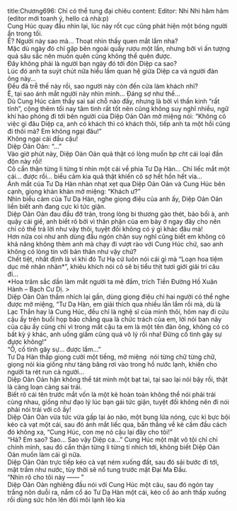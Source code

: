 title:Chương696: Chỉ có thể tung đại chiêu
content:
Editor: Nhi Nhi hâm hâm (editor mới toanh ý, hello cả nhà:p)<br>Cung Húc quay đầu nhìn lại, lúc này rốt cục cũng phát hiện một bóng người ẩn trong tối.<br>Ể? Người này sao mà… Thoạt nhìn thấy quen mắt lắm nha?<br>Mặc dù ngày đó chỉ gặp bên ngoài quầy rượu một lần, nhưng bởi vì ấn tượng quá sâu sắc nên muốn quên cũng không thể quên được.<br>Đây không phải là người bạn ngày đó tới đón Diệp ca sao?<br>Lúc đó anh ta suýt chút nữa hiểu lầm quan hệ giữa Diệp ca và người đàn ông này…<br>Đều đã trễ thế này rồi, sao người này còn đến cửa làm khách nhỉ?<br>Ê, tại sao ánh mắt người này nhìn mình… Đáng sợ như thế…<br>Dù Cung Húc cảm thấy sai sai chỗ nào đấy, nhưng là bởi vì thần kinh “rất tỉnh”, cộng thêm tối nay tâm tình rất tốt nên cũng không suy nghĩ nhiều, ngữ khí hào phóng đi tới bên người của Diệp Oản Oản mở miệng nói: “Không có việc gì đâu Diệp ca, anh có khách thì có khách thôi, tiếp anh ta một hồi cũng đi thôi mà? Em không ngại đâu!”<br>Không ngại cái đầu cậu!<br>Diệp Oản Oản: “…”<br>Vào giờ phút này, Diệp Oản Oản quả thật có lòng muốn b*p ch*t cái loại đần độn này rồi!<br>Cô cẩn thận từng li từng tí nhìn một cái về phía Tư Dạ Hàn… Chỉ liếc mắt một cái… được rồi… biểu cảm kia quả thật khiến cô sợ hết hồn hết vía…<br>Ánh mắt của Tư Dạ Hàn nhàn nhạt xẹt qua Diệp Oản Oản và Cung Húc bên cạnh, giọng khàn khàn mở miệng: “Khách ư?”<br>Nhìn biểu cảm của Tư Dạ Hàn, nghe giọng điệu của anh ấy, Diệp Oản Oản liền biết anh đang cực kì tức giận.<br>Diệp Oản Oản đau đầu đỡ trán, trong lòng bi thương gào thét, bảo bối à, anh quậy cái giề, anh biết rõ bởi vì thân phận của em bày ở ngay đây cho nên chỉ có thể trả lời như vậy thôi, tuyệt đối không có ý gì khác đâu mà!<br>Hơn nữa coi như anh dùng đầu ngón chân suy nghĩ cũng biết em không có khả năng không thèm anh mà chạy đi vượt rào với Cung Húc chứ, sao anh không có lòng tin với bản thân như vậy chứ?<br>Chết tiệt, nhất định là vì khi đó Tư Hạ cứ luôn nói cái gì mà “Loạn hoa tiệm dục mê nhân nhãn*”, khiêu khích nói cô sẽ bị tiểu thịt tươi giới giải trí câu đi…<br>*Hoa trăm sắc dần làm mắt người ta mê đắm, trích Tiền Đường Hồ Xuân Hành – Bạch Cư Dị. ><br>Diệp Oản Oản thầm nhích lại gần, dùng giọng điệu chỉ hai người có thể nghe được mở miệng, “Tư Dạ Hàn, em giải thích qua nhiều lần lắm rồi mà, dù là Lạc Thần hay là Cung Húc, đều chỉ là nghệ sĩ của mình thôi, hôm nay đi cứu cậu ấy trên buổi họp báo chẳng qua là chức trách của em, lời nói ban nãy của cậu ấy cũng chỉ vì trong mắt cậu ta em là một tên đàn ông, không có có bất kỳ ý khác, anh uống giấm cũng quá vô lý rồi nha! Đừng cố tình gây sự được không!”<br>“Ồ, cố tình gây sự… được lắm…”<br>Tư Dạ Hàn thấp giọng cười một tiếng, mở miệng  nói từng chữ từng chữ, giọng nói kia giống như tảng băng rơi vào trong hồ nước lạnh, khiến cho người ta rét run cả người…<br>Diệp Oản Oản hận không thể tát mình một bạt tai, tại sao lại nói bậy rồi, thật là càng loạn càng sai trái.<br>Biết rõ cái tên trước mắt vốn là một kẻ hoàn toàn không thể nói phải trái cùng nhau, giống như đạo lý lúc bạn gái tức giận, tuyệt đối không nên đi nói phải nói trái với cô ấy!<br>Diệp Oản Oản vừa tức vừa gấp lại ảo não, một bụng lửa nóng, cực kì bực bội kéo cà vạt một cái, sau đó ánh mắt liếc qua, bắn thẳng về kẻ cầm đầu cách đó không xa, “Cung Húc, con mẹ nó cậu lại đây cho tôi!”<br>“Hả? Em sao? Sao… Sao vậy Diệp ca…” Cung Húc một mặt vô tội chỉ chỉ chính mình, sau đó cẩn thận từng li từng tí nhích tới, không biết Diệp Oản Oản muốn làm cái gì nữa.<br>Diệp Oản Oản trực tiếp kéo cà vạt ném xuống đất, sau đó sải bước đi tới, mặt trầm như nước, tùy thời sẽ nổ tung trước mặt Đại Ma Đầu.<br>“Nhìn rõ cho tôi này —— ”<br>Diệp Oản Oản nghiêng đầu nói với Cung Húc một câu, sau đó ngón tay trắng nõn duỗi ra, nắm cổ áo Tư Dạ Hàn một cái, kéo cổ áo anh thấp xuống rồi dùng sức hôn lên đôi môi lạnh lẽo kia